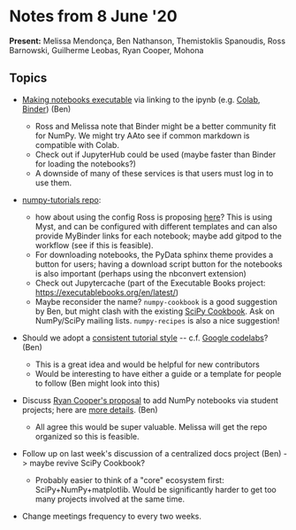 # Notes from 8 June '20

**Present:** Melissa Mendonça, Ben Nathanson, Themistoklis Spanoudis, Ross Barnowski, Guilherme Leobas, Ryan Cooper, Mohona


## Topics
- [Making notebooks executable](https://github.com/bjnath/numpy_ipynb) via linking to the ipynb (e.g. [Colab](https://colab.research.google.com/github/googlecolab/colabtools/blob/master/notebooks/colab-github-demo.ipynb), [Binder](https://mybinder.readthedocs.io/en/latest/)) (Ben) 
    - Ross and Melissa note that Binder might be a better community fit for NumPy. We might try AAto see if common markdown is compatible with Colab. 
    - Check out if JupyterHub could be used (maybe faster than Binder for loading the notebooks?) 
    - A downside of many of these services is that users must log in to use them.

- [numpy-tutorials repo](github.com/numpy/numpy-tutorials): 
    - how about using the config Ross is proposing [here](https://github.com/rossbar/sample_notebook_tutorials_site)? This is using Myst, and can be configured with different templates and can also provide MyBinder links for each notebook; maybe add gitpod to the workflow (see if this is feasible). 
    - For downloading notebooks, the PyData sphinx theme provides a button for users; having a download script button for the notebooks is also important (perhaps using the nbconvert extension)
    - Check out Jupytercache (part of the Executable Books project: https://executablebooks.org/en/latest/)
    - Maybe reconsider the name? `numpy-cookbook` is a good suggestion by Ben, but might clash with the existing [SciPy Cookbook](https://scipy-cookbook.readthedocs.io/). Ask on NumPy/SciPy mailing lists. `numpy-recipes` is also a nice suggestion!

- Should we adopt a [consistent tutorial style](https://colab.research.google.com/github/bjnath/numpy_ipynb/blob/master/tutorial-svd_gh.ipynb) -- c.f. [Google codelabs](https://codelabs.developers.google.com/codelabs/cloud-iot-core-overview/index.html?index=..%2F..index#0)? (Ben)
    - This is a great idea and would be helpful for new contributors
    - Would be interesting to have either a guide or a template for people to follow (Ben might look into this)

- Discuss [Ryan Cooper's proposal](https://mail.python.org/pipermail/numpy-discussion/2020-May/080715.html) to add NumPy notebooks via student projects; here are [more details](https://www.mail-archive.com/numpy-discussion@python.org/msg04101.html). (Ben)
    - All agree this would be super valuable. Melissa will get the repo organized so this is feasible.

- Follow up on last week's discussion of a centralized docs project (Ben) -> maybe revive SciPy Cookbook?
    - Probably easier to think of a "core" ecosystem first: SciPy+NumPy+matplotlib. Would be significantly harder to get too many projects involved at the same time.

- Change meetings frequency to every two weeks.
